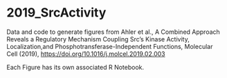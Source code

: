 # 2019_SrcActivity
Data and code to generate figures from Ahler et al., A Combined Approach Reveals a Regulatory Mechanism Coupling Src’s Kinase Activity, Localization,and Phosphotransferase-Independent Functions, Molecular Cell (2019), https://doi.org/10.1016/j.molcel.2019.02.003

Each Figure has its own associated R Notebook. 
